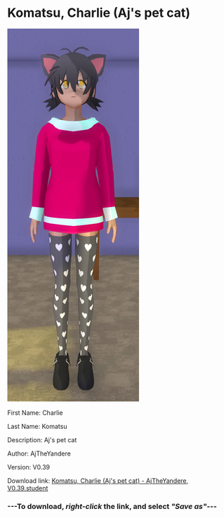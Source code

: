 # Komatsu, Charlie (Aj's pet cat)

<img src = "https://raw.githubusercontent.com/Arbiter1223/Daigaku-Gurashi-Custom-Students/master/Students/Files/Komatsu%2C%20Charlie%20(Aj's%20pet%20cat).png">

First Name: Charlie

Last Name: Komatsu

Description: Aj's pet cat

Author: AjTheYandere

Version: V0.39

Download link: <a href="https://raw.githubusercontent.com/Arbiter1223/Daigaku-Gurashi-Custom-Students/master/Students/Files/Komatsu%2C%20Charlie%20(Aj's%20pet%20cat)%20-%20AjTheYandere%2C%20V0.39.student">Komatsu, Charlie (Aj's pet cat) - AjTheYandere, V0.39.student</a>

### ---**To download, _right-click_ the link, and select _"Save as"_**---
